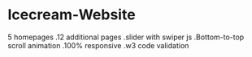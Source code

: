 # Icecream-Website

 5 homepages
 .12 additional pages
 .slider with swiper js
 .Bottom-to-top scroll animation
 .100% responsive 
 .w3 code validation
